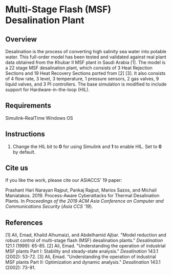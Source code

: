 # Multi-Stage Flash (MSF) Desalination Plant

## Overview

Desalination is the process of converting high salinity sea water into potable water. This full-order model has been tested and validated against real plant data obtained from the Khubar II MSF plant in Saudi Arabia \[1\]. The model is a 22 stage MSF desalination plant, which consists of 3 Heat Rejection Sections and 19 Heat Recovery Sections ported from \[2\] \[3\]. It also consists of 4 flow rate, 3 level, 3 temperature, 1 pressure sensors, 2 gas valves, 9 liquid valves, and 3 PI controllers. The base simulation is modified to include support for Hardware-in-the-loop (HIL).

## Requirements

Simulink-RealTime
Windows OS

## Instructions

1. Change the HIL bit to **0** for using Simulink and **1** to enable HIL. Set to **0** by default.

## Cite us

If you like the work, please cite our ASIACCS' 19 paper:

Prashant Hari Narayan Rajput, Pankaj Rajput, Marios Sazos, and Michail Maniatakos. 2019. Process-Aware Cyberattacks for Thermal Desalination Plants. In _Proceedings of the 2019 ACM Asia Conference on Computer and Communications Security_ (_Asia CCS '19_).

## References

[1] Ali, Emad, Khalid Alhumaizi, and Abdelhamid Ajbar. "Model reduction and robust control of multi-stage flash (MSF) desalination plants." _Desalination_ 121.1 (1999): 65-85.
[2] Ali, Emad. "Understanding the operation of industrial MSF plants Part I: Stability and steady-state analysis." _Desalination_ 143.1 (2002): 53-72.
[3] Ali, Emad. "Understanding the operation of industrial MSF plants Part II: Optimization and dynamic analysis." _Desalination_ 143.1 (2002): 73-91.

